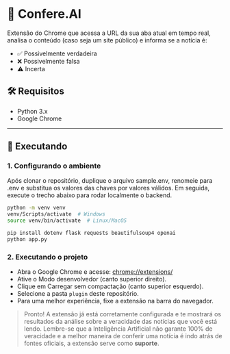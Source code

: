 # 📌 Confere.AI

Extensão do Chrome que acessa a URL da sua aba atual em tempo real, analisa o conteúdo (caso seja um site público) e informa se a notícia é:

- ✅ Possivelmente verdadeira  
- ❌ Possivelmente falsa  
- ⚠️ Incerta  

## 🛠 Requisitos

- Python 3.x 
- Google Chrome  

---

## 🚀 Executando

### 1. Configurando o ambiente
Após clonar o repositório, duplique o arquivo sample.env, renomeie para .env e substitua os valores das chaves por valores válidos. Em seguida, execute o trecho abaixo para rodar localmente o backend.

```bash
python -m venv venv  
venv/Scripts/activate  # Windows
source venv/bin/activate  # Linux/MacOS

pip install dotenv flask requests beautifulsoup4 openai
python app.py
```

### 2. Executando o projeto

- Abra o Google Chrome e acesse: <a href="chrome://extensions/">chrome://extensions/</a>
- Ative o Modo desenvolvedor (canto superior direito).
- Clique em Carregar sem compactação (canto superior esquerdo).
- Selecione a pasta `plugin` deste repositório.
- Para uma melhor experiência, fixe a extensão na barra do navegador.

> Pronto! A extensão já está corretamente configurada e te mostrará os resultados da análise sobre a veracidade das notícias que você está lendo. Lembre-se que a Inteligência Artificial não garante 100% de veracidade e a melhor maneira de conferir uma notícia é indo atrás de fontes oficiais, a extensão serve como **suporte**.
